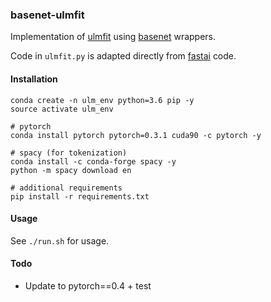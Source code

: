 ### basenet-ulmfit

Implementation of [ulmfit](https://github.com/fastai/fastai/tree/master/courses/dl2/imdb_scripts) using [basenet](https://github.com/bkj/basenet) wrappers.

Code in `ulmfit.py` is adapted directly from [fastai](https://github.com/fastai/fastai) code.

#### Installation

```
conda create -n ulm_env python=3.6 pip -y
source activate ulm_env

# pytorch
conda install pytorch pytorch=0.3.1 cuda90 -c pytorch -y

# spacy (for tokenization)
conda install -c conda-forge spacy -y
python -m spacy download en

# additional requirements
pip install -r requirements.txt
```

#### Usage

See `./run.sh` for usage.

#### Todo

- Update to pytorch==0.4 + test
